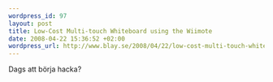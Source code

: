 ```yaml
--- 
wordpress_id: 97 
layout: post
title: Low-Cost Multi-touch Whiteboard using the Wiimote 
date: 2008-04-22 15:36:52 +02:00 
wordpress_url: http://www.blay.se/2008/04/22/low-cost-multi-touch-whiteboard-using-the-wiimote/
---
```



Dags att börja hacka? 